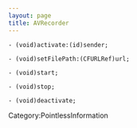 ```yaml
---
layout: page
title: AVRecorder
---
```


    - (void)activate:(id)sender;

    - (void)setFilePath:(CFURLRef)url;

    - (void)start;

    - (void)stop;

    - (void)deactivate;


Category:PointlessInformation

